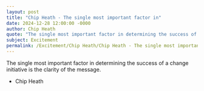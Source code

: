 ```yaml
---
layout: post
title: "Chip Heath - The single most important factor in"
date: 2024-12-28 12:00:00 -0000
author: Chip Heath
quote: "The single most important factor in determining the success of a change initiative is the clarity of the message."
subject: Excitement
permalink: /Excitement/Chip Heath/Chip Heath - The single most important factor in
---
```


The single most important factor in determining the success of a change initiative is the clarity of the message.

- Chip Heath
